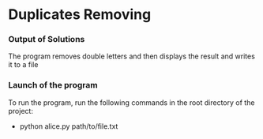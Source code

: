 # Duplicates Removing

### Output of Solutions
 The program removes double letters and then displays the result and writes it to a file

### Launch of the program
 To run the program, run the following commands in the root directory of the project:
* python alice.py path/to/file.txt
